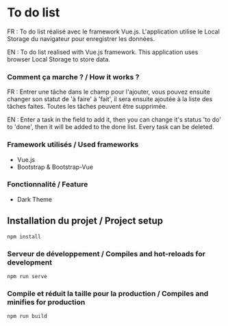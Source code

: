 # To do list

FR : To do list réalisé avec le framework Vue.js. L'application utilise le Local Storage 
du navigateur pour enregistrer les données.

EN : To do list realised with Vue.js framework. This application uses browser
Local Storage to store data.

### Comment ça marche ? / How it works ?

FR : Entrer une tâche dans le champ pour l'ajouter, vous pouvez ensuite changer son statut de
'à faire' à 'fait', il sera ensuite ajoutée à la liste des tâches faites.
 Toutes les tâches peuvent être supprimée.

EN : Enter a task in the field to add it, then you can change it's status 'to do' to 'done',
then it will be added to the done list. Every task can be deleted.

### Framework utilisés / Used frameworks

- Vue.js
- Bootstrap & Bootstrap-Vue

### Fonctionnalité / Feature

- Dark Theme

## Installation du projet / Project setup
```
npm install
```

### Serveur de développement / Compiles and hot-reloads for development
```
npm run serve
```

### Compile et réduit la taille pour la production / Compiles and minifies for production
```
npm run build
```


